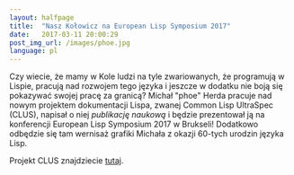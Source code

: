 ```yaml
---
layout: halfpage
title:  "Nasz Kołowicz na European Lisp Symposium 2017"
date:   2017-03-11 20:00:29
post_img_url: /images/phoe.jpg
language: pl
---
```

Czy wiecie, że mamy w Kole ludzi na tyle zwariowanych, że programują w Lispie, pracują nad rozwojem tego języka i jeszcze w dodatku nie boją się pokazywać swojej pracę za granicą? Michał "phoe" Herda pracuje nad nowym projektem dokumentacji Lispa, zwanej Common Lisp UltraSpec (CLUS), napisał o niej *publikację naukową* i będzie prezentował ją na konferencji European Lisp Symposium 2017 w Brukseli! Dodatkowo odbędzie się tam wernisaż grafiki Michała z okazji 60-tych urodzin języka Lisp.

Projekt CLUS znajdziecie [tutaj](http://phoe.tymoon.eu/clus/doku.php).